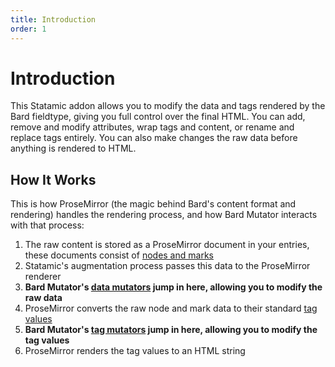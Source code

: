 ```yaml
---
title: Introduction
order: 1
---
```


# Introduction

This Statamic addon allows you to modify the data and tags rendered by the Bard fieldtype, giving you full control over the final HTML. You can add, remove and modify attributes, wrap tags and content, or rename and replace tags entirely. You can also make changes the raw data before anything is rendered to HTML.

## How It Works

This is how ProseMirror (the magic behind Bard's content format and rendering) handles the rendering process, and how Bard Mutator interacts with that process:

1. The raw content is stored as a ProseMirror document in your entries, these documents consist of [nodes and marks](data-formats)
2. Statamic's augmentation process passes this data to the ProseMirror renderer
3. **Bard Mutator's [data mutators](mutators#data-mutators) jump in here, allowing you to modify the raw data**
4. ProseMirror converts the raw node and mark data to their standard [tag values](data-formats#tag-values)
5. **Bard Mutator's [tag mutators](mutators#tag-mutators) jump in here, allowing you to modify the tag values**
6. ProseMirror renders the tag values to an HTML string